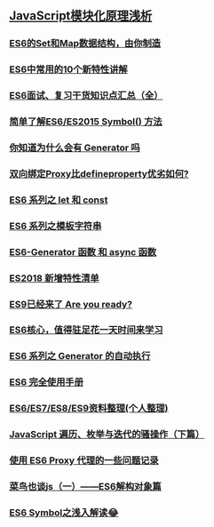 ## [JavaScript模块化原理浅析](https://juejin.im/post/5c1083186fb9a049ec6aed5e)
### [ES6的Set和Map数据结构，由你制造](https://juejin.im/post/5acc57eff265da237f1e9f7c)
### [ES6中常用的10个新特性讲解](https://juejin.im/post/5b1d1fd6f265da6e410e137c)
### [ES6面试、复习干货知识点汇总（全）](https://juejin.im/post/5c061ed2f265da61357258ee)
### [简单了解ES6/ES2015 Symbol() 方法](http://www.zhangxinxu.com/wordpress/2018/04/known-es6-symbol-function/)
### [你知道为什么会有 Generator 吗](https://juejin.im/post/5adae8246fb9a07aa541e150)
### [双向绑定Proxy比defineproperty优劣如何?](https://juejin.im/post/5acd0c8a6fb9a028da7cdfaf)
### [ES6 系列之 let 和 const](https://juejin.im/post/5b0238f66fb9a07aca7a74ba#comment)
### [ES6 系列之模板字符串](https://juejin.im/post/5b0e2e1cf265da08e12f11fd)
### [ES6-Generator 函数 和 async 函数](https://juejin.im/post/5b1751d551882513756f0bdc)
### [ES2018 新增特性清单](https://juejin.im/post/5b353534f265da595f0d3f7e)
### [ES9已经来了 Are you ready?](https://juejin.im/post/5b685ed1e51d4533f52859e8)
### [ES6核心，值得驻足花一天时间来学习](https://juejin.im/post/5b6d6f8ae51d453509566974#heading-25)
### [ES6 系列之 Generator 的自动执行](https://juejin.im/post/5bc88f4ef265da0af1617162)
### [ES6 完全使用手册](https://juejin.im/post/5bfe05505188252098022400#heading-52)
### [ES6/ES7/ES8/ES9资料整理(个人整理)](https://juejin.im/post/5c02b106f265da61764aa0c1#heading-0)
### [JavaScript 遍历、枚举与迭代的骚操作（下篇）](https://juejin.im/post/5c07b764e51d450c457199f9)
### [使用 ES6 Proxy 代理的一些问题记录](https://juejin.im/post/5c064a0ae51d451dce59ceed)
### [菜鸟也谈js（一）——ES6解构对象篇](https://juejin.im/post/5c0b1aaa6fb9a049c30b0ee5)
### [ES6 Symbol之浅入解读😂](https://juejin.im/post/5c124eb76fb9a049ee8054c6)
